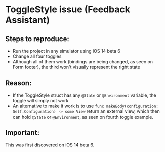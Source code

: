 # ToggleStyle issue (Feedback Assistant)

## Steps to reproduce:
- Run the project in any simulator using iOS 14 beta 6
- Change all four toggles
- Although all of them work (bindings are being changed, as seen on Form footer), the third won't visually represent the right state

## Reason:
- If the ToggleStyle struct has any `@State` or `@Environment` variable, the toggle will simply not work
- An alternative to make it work is to use `func makeBody(configuration: Self.Configuration) -> some View` return an external view, which then can hold `@State` or `@Environment`, as seen on fourth toggle example.

## Important:
This was first discovered on iOS 14 beta 6.